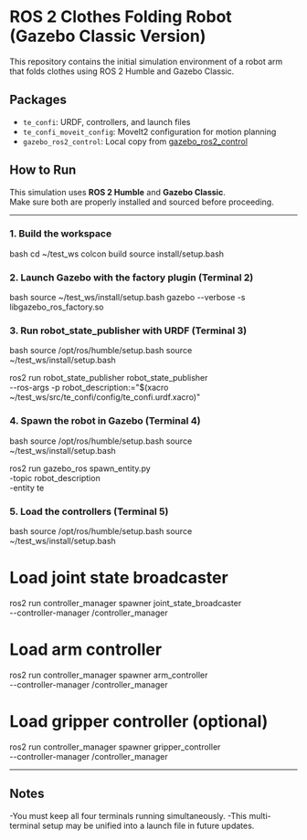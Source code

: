# ROS 2 Clothes Folding Robot (Gazebo Classic Version)

This repository contains the initial simulation environment of a robot arm that folds clothes using ROS 2 Humble and Gazebo Classic.

## Packages
- `te_confi`: URDF, controllers, and launch files
- `te_confi_moveit_config`: MoveIt2 configuration for motion planning
- `gazebo_ros2_control`: Local copy from [gazebo_ros2_control](https://github.com/ros-controls/gazebo_ros2_control)


## How to Run

This simulation uses **ROS 2 Humble** and **Gazebo Classic**.  
Make sure both are properly installed and sourced before proceeding.

---

### 1. Build the workspace

bash
cd ~/test_ws
colcon build
source install/setup.bash

### 2. Launch Gazebo with the factory plugin (Terminal 2)

bash
source ~/test_ws/install/setup.bash
gazebo --verbose -s libgazebo_ros_factory.so

### 3. Run robot_state_publisher with URDF (Terminal 3)

bash
source /opt/ros/humble/setup.bash
source ~/test_ws/install/setup.bash

ros2 run robot_state_publisher robot_state_publisher \
--ros-args -p robot_description:="$(xacro ~/test_ws/src/te_confi/config/te_confi.urdf.xacro)"

### 4. Spawn the robot in Gazebo (Terminal 4)

bash
source /opt/ros/humble/setup.bash
source ~/test_ws/install/setup.bash

ros2 run gazebo_ros spawn_entity.py \
-topic robot_description \
-entity te

### 5. Load the controllers (Terminal 5)

bash
source /opt/ros/humble/setup.bash
source ~/test_ws/install/setup.bash

# Load joint state broadcaster
ros2 run controller_manager spawner joint_state_broadcaster \
--controller-manager /controller_manager

# Load arm controller
ros2 run controller_manager spawner arm_controller \
--controller-manager /controller_manager

# Load gripper controller (optional)
ros2 run controller_manager spawner gripper_controller \
--controller-manager /controller_manager

---


## Notes
-You must keep all four terminals running simultaneously.
-This multi-terminal setup may be unified into a launch file in future updates.
